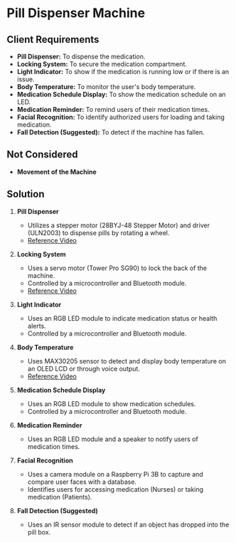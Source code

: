 # Pill Dispenser Machine

## Client Requirements
- **Pill Dispenser:** To dispense the medication.
- **Locking System:** To secure the medication compartment.
- **Light Indicator:** To show if the medication is running low or if there is an issue.
- **Body Temperature:** To monitor the user's body temperature.
- **Medication Schedule Display:** To show the medication schedule on an LED.
- **Medication Reminder:** To remind users of their medication times.
- **Facial Recognition:** To identify authorized users for loading and taking medication.
- **Fall Detection (Suggested):** To detect if the machine has fallen.

## Not Considered
- **Movement of the Machine**

## Solution

1. **Pill Dispenser**
    - Utilizes a stepper motor (28BYJ-48 Stepper Motor) and driver (ULN2003) to dispense pills by rotating a wheel.
    - [Reference Video](https://www.youtube.com/watch?v=JeFL72bqpLk)

2. **Locking System**
    - Uses a servo motor (Tower Pro SG90) to lock the back of the machine.
    - Controlled by a microcontroller and Bluetooth module.
    - [Reference Video](https://www.youtube.com/watch?v=44yhoZ69Q78)

3. **Light Indicator**
    - Uses an RGB LED module to indicate medication status or health alerts.
    - Controlled by a microcontroller and Bluetooth module.

4. **Body Temperature**
    - Uses MAX30205 sensor to detect and display body temperature on an OLED LCD or through voice output.
    - [Reference Video](https://www.youtube.com/watch?v=h9hUZQc4oLE&t=57s)

5. **Medication Schedule Display**
    - Uses an RGB LED module to show medication schedules.
    - Controlled by a microcontroller and Bluetooth module.

6. **Medication Reminder**
    - Uses an RGB LED module and a speaker to notify users of medication times.

7. **Facial Recognition**
    - Uses a camera module on a Raspberry Pi 3B to capture and compare user faces with a database.
    - Identifies users for accessing medication (Nurses) or taking medication (Patients).

8. **Fall Detection (Suggested)**
    - Uses an IR sensor module to detect if an object has dropped into the pill box.

